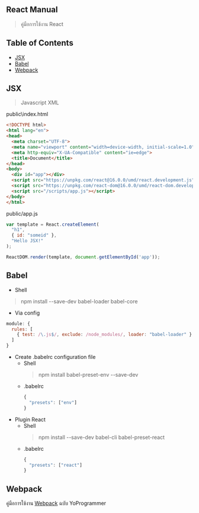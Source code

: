﻿## React Manual
> คู่มือการใช้งาน React

## Table of Contents
- [JSX](#jsx)
- [Babel](#babel)
- [Webpack](#webpack)

## JSX
> Javascript XML

public\index.html
```html
<!DOCTYPE html>
<html lang="en">
<head>
  <meta charset="UTF-8">
  <meta name="viewport" content="width=device-width, initial-scale=1.0">
  <meta http-equiv="X-UA-Compatible" content="ie=edge">
  <title>Document</title>
</head>
<body>
  <div id="app"></div>
  <script src="https://unpkg.com/react@16.0.0/umd/react.development.js"></script>
  <script src="https://unpkg.com/react-dom@16.0.0/umd/react-dom.development.js"></script>
  <script src="/scripts/app.js"></script>
</body>
</html>
```

public/app.js
```javascript
var template = React.createElement(
  "h1",
  { id: "someid" },
  "Hello JSX!"
);

ReactDOM.render(template, document.getElementById('app'));
```

## Babel
- Shell
> npm install --save-dev babel-loader babel-core

- Via config
```javascript
module: {
  rules: [
    { test: /\.js$/, exclude: /node_modules/, loader: "babel-loader" }
  ]
}
```
- Create .babelrc configuration file
  - Shell
    > npm install babel-preset-env --save-dev
  - .babelrc
    ```javascript
    {
      "presets": ["env"]
    }
    ```
- Plugin React
  - Shell
    > npm install --save-dev babel-cli babel-preset-react
  - .babelrc
    ```javascript
    {
      "presets": ["react"]
    }
    ```
## Webpack
คู่มือการใช้งาน [Webpack](https://github.com/yuttasakcom/WebpackManual) ฉบับ YoProgrammer

